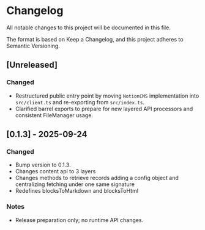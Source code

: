 # Changelog

All notable changes to this project will be documented in this file.

The format is based on Keep a Changelog, and this project adheres to Semantic Versioning.

## [Unreleased]
### Changed
- Restructured public entry point by moving `NotionCMS` implementation into `src/client.ts` and re-exporting from `src/index.ts`.
- Clarified barrel exports to prepare for new layered API processors and consistent FileManager usage.

## [0.1.3] - 2025-09-24
### Changed
- Bump version to 0.1.3.
- Changes content api to 3 layers
- Changes methods to retrieve records adding a config object and centralizing fetching under one same signature
- Redefines blocksToMarkdown and blocksToHtml

### Notes
- Release preparation only; no runtime API changes.

<!-- Prior entries can be added here as needed. -->
